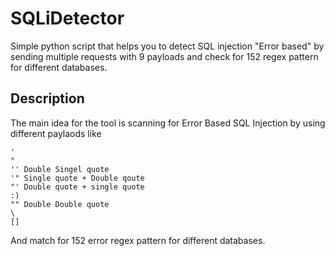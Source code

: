 # SQLiDetector
Simple python script that helps you to detect SQL injection "Error based" by sending multiple requests with 9 payloads and check for 152 regex pattern for different databases.

## Description
The main idea for the tool is scanning for Error Based SQL Injection by using different paylaods like
```
' 
"
'' Double Singel quote
'" Single quote + Double qoute
"' Double quote + single quote
:) 
"" Double Double quote
\
[]
```
And match for 152 error regex pattern for different databases. 
